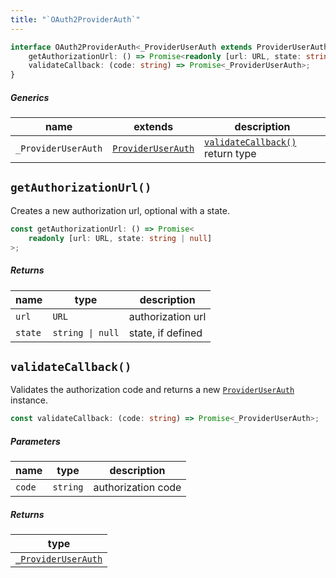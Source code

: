 ```yaml
---
title: "`OAuth2ProviderAuth`"
---
```


```ts
interface OAuth2ProviderAuth<_ProviderUserAuth extends ProviderUserAuth> {
	getAuthorizationUrl: () => Promise<readonly [url: URL, state: string | null]>;
	validateCallback: (code: string) => Promise<_ProviderUserAuth>;
}
```

##### Generics

| name                | extends                                                            | description                                           |
| ------------------- | ------------------------------------------------------------------ | ----------------------------------------------------- |
| `_ProviderUserAuth` | [`ProviderUserAuth`](/reference/oauth/interfaces/provideruserauth) | [`validateCallback()`](#validatecallback) return type |

## `getAuthorizationUrl()`

Creates a new authorization url, optional with a state.

```ts
const getAuthorizationUrl: () => Promise<
	readonly [url: URL, state: string | null]
>;
```

##### Returns

| name    | type             | description       |
| ------- | ---------------- | ----------------- |
| `url`   | `URL`            | authorization url |
| `state` | `string \| null` | state, if defined |

## `validateCallback()`

Validates the authorization code and returns a new [`ProviderUserAuth`](/reference/oauth/interfaces/provideruserauth) instance.

```ts
const validateCallback: (code: string) => Promise<_ProviderUserAuth>;
```

##### Parameters

| name   | type     | description        |
| ------ | -------- | ------------------ |
| `code` | `string` | authorization code |

##### Returns

| type                             |
| -------------------------------- |
| [`_ProviderUserAuth`](#generics) |
